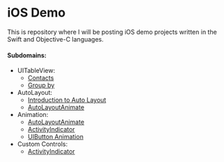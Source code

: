 # iOS Demo

This is repository where I will be posting iOS demo projects written in the Swift and Objective-C languages.

#### Subdomains:
- UITableView:
	- [Contacts](./Contacts)
	- [Group by](./GroupingFunction)
- AutoLayout:
	- [Introduction to Auto Layout](./IntroductionAutoLayout)
	- [AutoLayoutAnimate](./AutoLayoutAnimate)
- Animation:
	- [AutoLayoutAnimate](./AutoLayoutAnimate)
	- [ActivityIndicator](./ActivityIndicator)
	- [UIButton Animation](./UIButtonAnimate)
- Custom Controls:
	- [ActivityIndicator](./ActivityIndicator)
